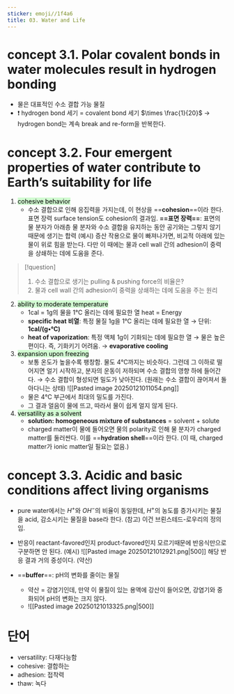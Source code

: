 ```yaml
---
sticker: emoji//1f4a6
title: 03. Water and Life
---
```

# concept 3.1. Polar covalent bonds in water molecules result in hydrogen bonding
- 물은 대표적인 수소 결합 가능 물질
- ❗ hydrogen bond 세기 = covalent bond 세기 $\times \frac{1}{20}$
  → hydrogen bond는 계속 break and re-form을 반복한다.

# concept 3.2. Four emergent properties of water contribute to Earth’s suitability for life
1. <mark style="background: #BBFABBA6;">cohesive behavior</mark>
	- 수소 결합으로 인해 응집력을 가지는데, 이 현상을 ==**cohesion**==이라 한다.
	  표면 장력 surface tension도 cohesion의 결과임.
	  **==표면 장력==**: 표면의 물 분자가 아래층 물 분자와 수소 결합을 유지하는 동안 공기와는 그렇지 않기 때문에 생기는 합력
	  (예시) 증산 작용으로 물이 빠져나가면, 비교적 아래에 있는 물이 위로 힘을 받는다.
	  다만 이 때에는 물과 cell wall 간의 adhesion이 중력을 상쇄하는 데에 도움을 준다.

> [!question]
> 1. 수소 결합으로 생기는 pulling & pushing force의 비율은?
> 2. 물과 cell wall 간의 adhesion이 중력을 상쇄하는 데에 도움을 주는 원리

2. <mark style="background: #BBFABBA6;">ability to moderate temperature</mark>
	- 1cal = 1g의 물을 1℃ 올리는 데에 필요한 열 heat = Energy
	- **specific heat 비열**: 특정 물질 1g을 1℃ 올리는 데에 필요한 열
	  → 단위: **1cal/(g•℃)**
	- **heat of vaporization**: 특정 액체 1g이 기화되는 데에 필요한 열 
	  → 물은 높은 편이다. 즉, 기화키기 어려움. 
	  → **evaporative cooling**
3. <mark style="background: #BBFABBA6;">expansion upon freezing</mark>
	- 보통 온도가 높을수록 팽창함. 물도 4℃까지는 비슷하다.
	  그런데 그 이하로 떨어지면 얼기 시작하고, 분자의 운동이 저하되며 수소 결합의 영향 하에 들어간다.
	  → 수소 결합이 형성되면 밀도가 낮아진다. (원래는 수소 결합이 끊어져서 돌아다니는 상태)
	  ![[Pasted image 20250121011054.png]]
	- 물은 4℃ 부근에서 최대의 밀도를 가진다.
	- 그 결과 얼음이 물에 뜨고, 따라서 물이 쉽게 얼지 않게 된다.
4. <mark style="background: #BBFABBA6;">versatility as a solvent</mark>
	- **solution: homogeneous mixture of substances** = solvent + solute
	- charged matter이 물에 들어오면 물의 polarity로 인해 물 분자가 charged matter를 둘러싼다. 이를 ==**hydration shell**==이라 한다.
	  (이 때, charged matter가 ionic matter일 필요는 없음.)

# concept 3.3. Acidic and basic conditions affect living organisms
- pure water에서는 $H^+$와 $OH^-$의 비율이 동일한데, $H^+$의 농도를 증가시키는 물질을 acid, 감소시키는 물질을 base라 한다.
  (참고) 이건 브뢴스테드-로우리의 정의임.
- 반응이 reactant-favored인지 product-favored인지 모르기때문에 반응식만으로 구분하면 안 된다.
  (예시) ![[Pasted image 20250121012921.png|500]]
  해당 반응 결과 거의 중성이다. (약산)
  
- ==**buffer**==: pH의 변화를 줄이는 물질
	- 약산 = 강염기인데, 만약 이 물질이 있는 용액에 강산이 들어오면, 강염기와 중화되어 pH의 변화는 크지 않다.
	- ![[Pasted image 20250121013325.png|500]]

# 단어
- versatility: 다재다능함
- cohesive: 결합하는
- adhesion: 접착력
- thaw: 녹다

<div style="page-break-after: always;"></div>
